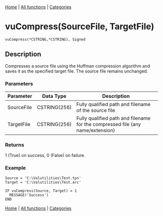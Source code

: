 [Home](../index.md) | [All functions](../all-functions.md) | [Categories](../categories/index.md)

# vuCompress(SourceFile, TargetFile)

```Prototype
vuCompress(*CSTRING,*CSTRING), Signed
```


## Description
Compresses a source file using the Huffman compression algorithm and saves it as the specified target file. The source file remains unchanged.

### Parameters

| Parameter  | Data Type    | Description                                                                 |
|------------|--------------|-----------------------------------------------------------------------------|
| SourceFile | CSTRING(256) | Fully qualified path and filename of the source file                        |
| TargetFile | CSTRING(256) | Fully qualified path and filename for the compressed file (any name/extension) |

### Returns
1 (True) on success, 0 (False) on failure.

### Example

```Clarion
Source = 'C:\Valutilities\Test.tps'
Target = 'C:\Valutilities\Test.arc'

IF vuCompress(Source, Target) = 1
  MESSAGE('Success')
END
```

[Home](../index.md) | [All functions](../all-functions.md) | [Categories](../categories/index.md)

